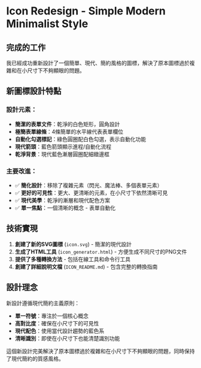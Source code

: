 # Icon Redesign - Simple Modern Minimalist Style

## 完成的工作

我已經成功重新設計了一個簡單、現代、簡約風格的圖標，解決了原本圖標過於複雜和在小尺寸下不夠顯眼的問題。

## 新圖標設計特點

### 設計元素：
- **簡潔的表單文件**：乾淨的白色矩形，圓角設計
- **極簡表單線條**：4條簡單的水平線代表表單欄位
- **自動化勾選標記**：綠色圓圈配白色勾選，表示自動化功能
- **現代箭頭**：藍色箭頭顯示進程/自動化流程
- **乾淨背景**：現代藍色漸層圓圈配細緻邊框

### 主要改進：
- ✅ **簡化設計**：移除了複雜元素（閃光、魔法棒、多個表單元素）
- ✅ **更好的可見性**：更大、更清晰的元素，在小尺寸下依然清晰可見
- ✅ **現代美學**：乾淨的漸層和現代配色方案
- ✅ **單一焦點**：一個清晰的概念 - 表單自動化

## 技術實現

1. **創建了新的SVG圖標** (`icon.svg`) - 簡潔的現代設計
2. **生成了HTML工具** (`icon_generator.html`) - 方便生成不同尺寸的PNG文件
3. **提供了多種轉換方法** - 包括在線工具和命令行工具
4. **創建了詳細說明文檔** (`ICON_README.md`) - 包含完整的轉換指南

## 設計理念

新設計遵循現代簡約主義原則：
- **單一符號**：專注於一個核心概念
- **高對比度**：確保在小尺寸下的可見性
- **現代配色**：使用當代設計趨勢的藍色系
- **清晰識別**：即使在小尺寸下也能清楚識別功能

這個新設計完美解決了原本圖標過於複雜和在小尺寸下不夠顯眼的問題，同時保持了現代簡約的質感風格。